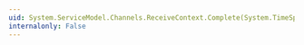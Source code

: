 ```yaml
---
uid: System.ServiceModel.Channels.ReceiveContext.Complete(System.TimeSpan)
internalonly: False
---
```

